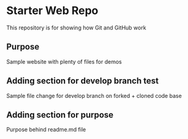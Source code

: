 # Starter Web Repo

This repository is for showing how Git and GitHub work

## Purpose

Sample website with plenty of files for demos

## Adding section for develop branch test

Sample file change for develop branch on forked + cloned code base

## Adding section for purpose

Purpose behind readme.md file
